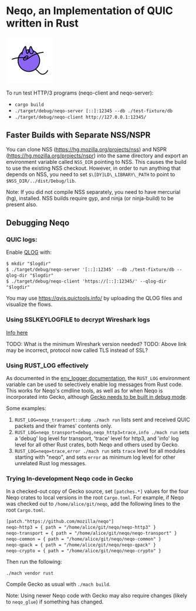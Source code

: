 # Neqo, an Implementation of QUIC written in Rust

![neqo logo](https://github.com/mozilla/neqo/raw/main/neqo.png "neqo logo")

To run test HTTP/3 programs (neqo-client and neqo-server):

* `cargo build`
* `./target/debug/neqo-server [::]:12345 --db ./test-fixture/db`
* `./target/debug/neqo-client http://127.0.0.1:12345/`

## Faster Builds with Separate NSS/NSPR

You can clone NSS (https://hg.mozilla.org/projects/nss) and NSPR
(https://hg.mozilla.org/projects/nspr) into the same directory and export an
environment variable called `NSS_DIR` pointing to NSS.  This causes the build to
use the existing NSS checkout.  However, in order to run anything that depends
on NSS, you need to set `$\[DY]LD\_LIBRARY\_PATH` to point to
`$NSS_DIR/../dist/Debug/lib`.

Note: If you did not compile NSS separately, you need to have mercurial (hg), installed.
NSS builds require gyp, and ninja (or ninja-build) to be present also.

## Debugging Neqo

### QUIC logs:

Enable [QLOG](https://datatracker.ietf.org/doc/draft-ietf-quic-qlog-main-schema/) with:

```
$ mkdir "$logdir"
$ ./target/debug/neqo-server '[::]:12345' --db ./test-fixture/db --qlog-dir "$logdir"
$ ./target/debug/neqo-client 'https://[::]:12345/' --qlog-dir "$logdir"
```

You may use https://qvis.quictools.info/ by uploading the QLOG files and visualize the flows.

### Using SSLKEYLOGFILE to decrypt Wireshark logs

[Info here](https://developer.mozilla.org/en-US/docs/Mozilla/Projects/NSS/Key_Log_Format)

TODO: What is the minimum Wireshark version needed?
TODO: Above link may be incorrect, protocol now called TLS instead of SSL?

### Using RUST_LOG effectively

As documented in the [env_logger documentation](https://docs.rs/env_logger/),
the `RUST_LOG` environment variable can be used to selectively enable log messages
from Rust code. This works for Neqo's cmdline tools, as well as for when Neqo is
incorporated into Gecko, although [Gecko needs to be built in debug mode](https://developer.mozilla.org/en-US/docs/Mozilla/Developer_guide/Build_Instructions/Configuring_Build_Options).

Some examples:
1. `RUST_LOG=neqo_transport::dump ./mach run` lists sent and received QUIC
   packets and their frames' contents only.
1. `RUST_LOG=neqo_transport=debug,neqo_http3=trace,info ./mach run` sets a
   'debug' log level for transport, 'trace' level for http3, and 'info' log
   level for all other Rust crates, both Neqo and others used by Gecko.
1. `RUST_LOG=neqo=trace,error ./mach run` sets `trace` level for all modules
   starting with "neqo", and sets `error` as minimum log level for other
   unrelated Rust log messages.


### Trying In-development Neqo code in Gecko

In a checked-out copy of Gecko source, set `[patches.*]` values for the four
Neqo crates to local versions in the root `Cargo.toml`. For example, if Neqo
was checked out to `/home/alice/git/neqo`, add the following lines to the root
`Cargo.toml`.

```
[patch."https://github.com/mozilla/neqo"]
neqo-http3 = { path = "/home/alice/git/neqo/neqo-http3" }
neqo-transport = { path = "/home/alice/git/neqo/neqo-transport" }
neqo-common = { path = "/home/alice/git/neqo/neqo-common" }
neqo-qpack = { path = "/home/alice/git/neqo/neqo-qpack" }
neqo-crypto = { path = "/home/alice/git/neqo/neqo-crypto" }
```

Then run the following:

```
./mach vendor rust
```

Compile Gecko as usual with `./mach build`.

Note: Using newer Neqo code with Gecko may also require changes (likely to `neqo_glue`) if
something has changed.
